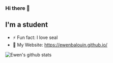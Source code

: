 ### Hi there 👋

<!--
**EwenBALOUIN/EwenBALOUIN** is a ✨ _special_ ✨ repository because its `README.md` (this file) appears on your GitHub profile.

Here are some ideas to get you started:

- 🔭 I’m currently working on ...
- 🌱 I’m currently learning ...
- 👯 I’m looking to collaborate on ...
- 🤔 I’m looking for help with ...
- 💬 Ask me about ...
- 📫 How to reach me: ...
- 😄 Pronouns: ...
- ⚡ Fun fact: ...
-->
## I'm a student
 - ⚡ Fun fact: I love seal
 - 🚀 My Website: https://ewenbalouin.github.io/
<img align="left" alt="Ewen's github stats" src="https://github-readme-stats.vercel.app/api?username=EwenBALOUIN&show_icons=true&hide_border=true&count_private=true&theme=dracula">
<!--<img align="left" alt="Ewen's github stats" src="https://github-readme-stats.vercel.app/api/top-langs/?username=EwenBALOUIN&hide_border=true">


